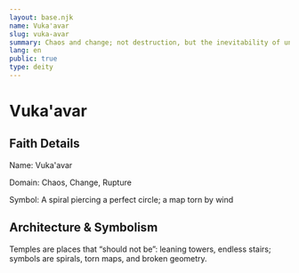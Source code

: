 ```yaml
---
layout: base.njk
name: Vuka'avar
slug: vuka-avar
summary: Chaos and change; not destruction, but the inevitability of unraveling.
lang: en
public: true
type: deity
---
```


# Vuka'avar

## Faith Details

Name: Vuka'avar

Domain: Chaos, Change, Rupture

Symbol: A spiral piercing a perfect circle; a map torn by wind

## Architecture & Symbolism

Temples are places that “should not be”: leaning towers, endless stairs; symbols are spirals, torn maps, and broken geometry.
